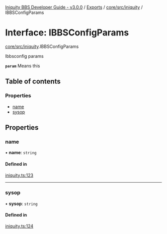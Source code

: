 [Iniquity BBS Developer Guide - v3.0.0](../README.md) / [Exports](../modules.md) / [core/src/iniquity](../modules/core_src_iniquity.md) / IBBSConfigParams

# Interface: IBBSConfigParams

[core/src/iniquity](../modules/core_src_iniquity.md).IBBSConfigParams

Ibbsconfig params

**`param`** Means this

## Table of contents

### Properties

- [name](core_src_iniquity.IBBSConfigParams.md#name)
- [sysop](core_src_iniquity.IBBSConfigParams.md#sysop)

## Properties

### name

• **name**: `string`

#### Defined in

[iniquity.ts:123](https://github.com/iniquitybbs/iniquity/blob/37cea5c/packages/core/src/iniquity.ts#L123)

___

### sysop

• **sysop**: `string`

#### Defined in

[iniquity.ts:124](https://github.com/iniquitybbs/iniquity/blob/37cea5c/packages/core/src/iniquity.ts#L124)
